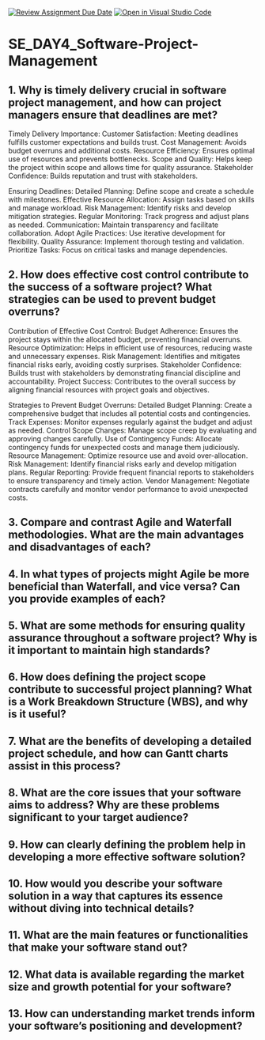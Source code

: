 [![Review Assignment Due Date](https://classroom.github.com/assets/deadline-readme-button-22041afd0340ce965d47ae6ef1cefeee28c7c493a6346c4f15d667ab976d596c.svg)](https://classroom.github.com/a/9pw6JKcu)
[![Open in Visual Studio Code](https://classroom.github.com/assets/open-in-vscode-2e0aaae1b6195c2367325f4f02e2d04e9abb55f0b24a779b69b11b9e10269abc.svg)](https://classroom.github.com/online_ide?assignment_repo_id=15714260&assignment_repo_type=AssignmentRepo)
# SE_DAY4_Software-Project-Management
## 1. Why is timely delivery crucial in software project management, and how can project managers ensure that deadlines are met?

Timely Delivery Importance:
Customer Satisfaction: Meeting deadlines fulfills customer expectations and builds trust.
Cost Management: Avoids budget overruns and additional costs.
Resource Efficiency: Ensures optimal use of resources and prevents bottlenecks.
Scope and Quality: Helps keep the project within scope and allows time for quality assurance.
Stakeholder Confidence: Builds reputation and trust with stakeholders.

Ensuring Deadlines:
Detailed Planning: Define scope and create a schedule with milestones.
Effective Resource Allocation: Assign tasks based on skills and manage workload.
Risk Management: Identify risks and develop mitigation strategies.
Regular Monitoring: Track progress and adjust plans as needed.
Communication: Maintain transparency and facilitate collaboration.
Adopt Agile Practices: Use iterative development for flexibility.
Quality Assurance: Implement thorough testing and validation.
Prioritize Tasks: Focus on critical tasks and manage dependencies.

## 2. How does effective cost control contribute to the success of a software project? What strategies can be used to prevent budget overruns?

Contribution of Effective Cost Control:
Budget Adherence: Ensures the project stays within the allocated budget, preventing financial overruns.
Resource Optimization: Helps in efficient use of resources, reducing waste and unnecessary expenses.
Risk Management: Identifies and mitigates financial risks early, avoiding costly surprises.
Stakeholder Confidence: Builds trust with stakeholders by demonstrating financial discipline and accountability.
Project Success: Contributes to the overall success by aligning financial resources with project goals and objectives.

Strategies to Prevent Budget Overruns:
Detailed Budget Planning: Create a comprehensive budget that includes all potential costs and contingencies.
Track Expenses: Monitor expenses regularly against the budget and adjust as needed.
Control Scope Changes: Manage scope creep by evaluating and approving changes carefully.
Use of Contingency Funds: Allocate contingency funds for unexpected costs and manage them judiciously.
Resource Management: Optimize resource use and avoid over-allocation.
Risk Management: Identify financial risks early and develop mitigation plans.
Regular Reporting: Provide frequent financial reports to stakeholders to ensure transparency and timely action.
Vendor Management: Negotiate contracts carefully and monitor vendor performance to avoid unexpected costs.

## 3. Compare and contrast Agile and Waterfall methodologies. What are the main advantages and disadvantages of each?
## 4. In what types of projects might Agile be more beneficial than Waterfall, and vice versa? Can you provide examples of each?
## 5. What are some methods for ensuring quality assurance throughout a software project? Why is it important to maintain high standards?
## 6. How does defining the project scope contribute to successful project planning? What is a Work Breakdown Structure (WBS), and why is it useful?
## 7. What are the benefits of developing a detailed project schedule, and how can Gantt charts assist in this process?
## 8. What are the core issues that your software aims to address? Why are these problems significant to your target audience?
## 9. How can clearly defining the problem help in developing a more effective software solution?
## 10. How would you describe your software solution in a way that captures its essence without diving into technical details?
## 11. What are the main features or functionalities that make your software stand out?
## 12. What data is available regarding the market size and growth potential for your software?
## 13. How can understanding market trends inform your software’s positioning and development?
